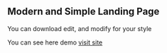 ## Modern and Simple Landing Page

You can download edit, and modify for your style

You can see here demo [visit site](https://samplewebsiteone.netlify.app/)
